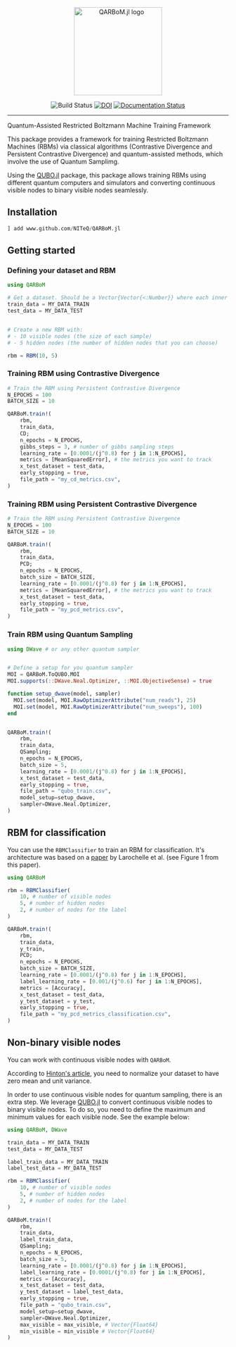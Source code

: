<div align="center">

<picture>

  <source media="(prefers-color-scheme: light)" srcset="./docs/src/assets/logo-light.svg">
  <source media="(prefers-color-scheme: dark)" srcset="./docs/src/assets/logo-dark.svg">

  <img height="200" alt="QARBoM.jl logo">
  
</picture>

[build-img]: https://github.com/NITeQ/QARBoM.jl/actions/workflows/ci.yml/badge.svg?branch=main
![Build Status][build-img]
[![DOI](https://zenodo.org/badge/DOI/10.5281/zenodo.14841099.svg)](https://doi.org/10.5281/zenodo.14841099)
[![Documentation Status](https://img.shields.io/badge/docs-latest-blue.svg)](https://niteq.github.io/QARBoM.jl/latest/)


</div>



---

Quantum-Assisted Restricted Boltzmann Machine Training Framework

This package provides a framework for training Restricted Boltzmann Machines (RBMs) via classical algorithms (Contrastive Divergence and Persistent Contrastive Divergence) and quantum-assisted methods, which involve the use of Quantum Samplimg.

Using the [QUBO.jl](https://github.com/JuliaQUBO/QUBO.jl) package, this package allows training RBMs using different quantum computers and simulators and converting continuous visible nodes to binary visible nodes seamlessly. 

## Installation

```julia
] add www.github.com/NITeQ/QARBoM.jl
```

## Getting started

### Defining your dataset and RBM

```julia
using QARBoM

# Get a dataset. Should be a Vector{Vector{<:Number}} where each inner vector is a sample.
train_data = MY_DATA_TRAIN
test_data = MY_DATA_TEST


# Create a new RBM with:
# - 10 visible nodes (the size of each sample)
# - 5 hidden nodes (the number of hidden nodes that you can choose)

rbm = RBM(10, 5)
````

### Training RBM using Contrastive Divergence
```julia
# Train the RBM using Persistent Contrastive Divergence
N_EPOCHS = 100
BATCH_SIZE = 10

QARBoM.train!(
    rbm, 
    train_data,
    CD; 
    n_epochs = N_EPOCHS,  
    gibbs_steps = 3, # number of gibbs sampling steps
    learning_rate = [0.0001/(j^0.8) for j in 1:N_EPOCHS], 
    metrics = [MeanSquaredError], # the metrics you want to track
    x_test_dataset = test_data,
    early_stopping = true,
    file_path = "my_cd_metrics.csv",
)

```


### Training RBM using Persistent Contrastive Divergence
```julia
# Train the RBM using Persistent Contrastive Divergence
N_EPOCHS = 100
BATCH_SIZE = 10

QARBoM.train!(
    rbm, 
    train_data,
    PCD; 
    n_epochs = N_EPOCHS, 
    batch_size = BATCH_SIZE, 
    learning_rate = [0.0001/(j^0.8) for j in 1:N_EPOCHS], 
    metrics = [MeanSquaredError], # the metrics you want to track
    x_test_dataset = test_data,
    early_stopping = true,
    file_path = "my_pcd_metrics.csv",
)

```


### Train RBM using Quantum Sampling

```julia
using DWave # or any other quantum sampler


# Define a setup for you quantum sampler
MOI = QARBoM.ToQUBO.MOI
MOI.supports(::DWave.Neal.Optimizer, ::MOI.ObjectiveSense) = true

function setup_dwave(model, sampler)
  MOI.set(model, MOI.RawOptimizerAttribute("num_reads"), 25)
  MOI.set(model, MOI.RawOptimizerAttribute("num_sweeps"), 100)
end


QARBoM.train!(
    rbm, 
    train_data,
    QSampling; 
    n_epochs = N_EPOCHS, 
    batch_size = 5, 
    learning_rate = [0.0001/(j^0.8) for j in 1:N_EPOCHS], 
    x_test_dataset = test_data,
    early_stopping = true,
    file_path = "qubo_train.csv",
    model_setup=setup_dwave,
    sampler=DWave.Neal.Optimizer,
)
```
## RBM for classification

You can use the `RBMClassifier` to train an RBM for classification. It's architecture was based on a [paper](https://dl.acm.org/doi/10.1145/1390156.1390224) by Larochelle et al. (see Figure 1 from this paper).

```julia
using QARBoM

rbm = RBMClassifier(
    10, # number of visible nodes
    5, # number of hidden nodes
    2, # number of nodes for the label
)

QARBoM.train!(
    rbm, 
    train_data,
    y_train,
    PCD; 
    n_epochs = N_EPOCHS, 
    batch_size = BATCH_SIZE, 
    learning_rate = [0.0001/(j^0.8) for j in 1:N_EPOCHS], 
    label_learning_rate = [0.001/(j^0.6) for j in 1:N_EPOCHS], 
    metrics = [Accuracy],
    x_test_dataset = test_data,
    y_test_dataset = y_test,
    early_stopping = true,
    file_path = "my_pcd_metrics_classification.csv",
)
```


## Non-binary visible nodes

You can work with continuous visible nodes with `QARBoM`. 

According to [Hinton's article](https://www.cs.toronto.edu/~hinton/absps/guideTR.pdf), you need to normalize your dataset to have zero mean and unit variance. 

In order to use continuous visible nodes for quantum sampling, there is an extra step.
We leverage [QUBO.jl](https://github.com/JuliaQUBO/QUBO.jl) to convert continuous visible nodes to binary visible nodes. 
To do so, you need to define the maximum and minimum values for each visible node. 
See the example below:


```julia
using QARBoM, DWave

train_data = MY_DATA_TRAIN
test_data = MY_DATA_TEST

label_train_data = MY_DATA_TRAIN
label_test_data = MY_DATA_TEST

rbm = RBMClassifier(
    10, # number of visible nodes
    5, # number of hidden nodes
    2, # number of nodes for the label
)

QARBoM.train!(
    rbm, 
    train_data,
    label_train_data,
    QSampling; 
    n_epochs = N_EPOCHS, 
    batch_size = 5, 
    learning_rate = [0.0001/(j^0.8) for j in 1:N_EPOCHS], 
    label_learning_rate = [0.0001/(j^0.8) for j in 1:N_EPOCHS], 
    metrics = [Accuracy],
    x_test_dataset = test_data,
    y_test_dataset = label_test_data,
    early_stopping = true,
    file_path = "qubo_train.csv",
    model_setup=setup_dwave,
    sampler=DWave.Neal.Optimizer,
    max_visible = max_visible, # Vector{Float64}
    min_visible = min_visible # Vector{Float64}
)
```
